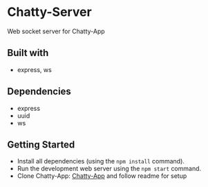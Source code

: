 # Chatty-Server

Web socket server for Chatty-App
## Built with
- express, ws

## Dependencies
- express
- uuid
- ws

## Getting Started
- Install all dependencies (using the `npm install` command).
- Run the development web server using the `npm start` command.
- Clone Chatty-App: [Chatty-App](https://github.com/michaelsnow3/Chatty-App) and follow readme for setup
